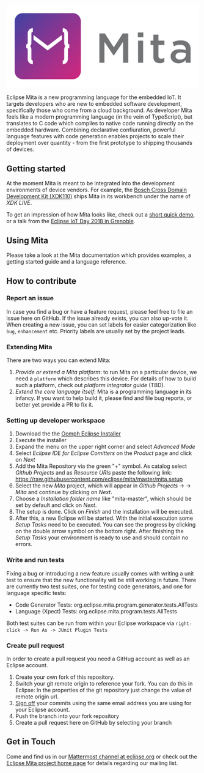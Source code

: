 ![Mita logo](logo/symbolAndText.png)

Eclipse Mita is a new programming language for the embedded IoT.
It targets developers who are new to embedded software development, specifically those who come from a cloud background.
As developer Mita feels like a modern programming language (in the vein of TypeScript), but translates to C code which compiles to native code running directly on the embedded hardware.
Combining declarative confiuration, powerful language features with code generation enables projects to scale their deployment over quantity - from the first prototype to shipping thousands of devices.

## Getting started
At the moment Mita is meant to be integrated into the development environments of device vendors.
For example, the [Bosch Cross Domain Development Kit (XDK110)](http://xdk.io) ships Mita in its workbench under the name of _XDK LIVE_.

To get an impression of how Mita looks like, check out a [short quick demo](https://www.youtube.com/watch?v=Iv68Yc3u7i4), or a talk from the [Eclipse IoT Day 2018 in Grenoble](https://gricad.univ-grenoble-alpes.fr/video/eclipse-pax-new-programming-language-embedded-iot).

## Using Mita
Please take a look at the Mita documentation which provides examples, a getting started guide and a language reference.

## How to contribute

### Report an issue
In case you find a bug or have a feature request, please feel free to file an issue here on GitHub. If the issue already exists, you can also up-vote it. When creating a new issue, you can set labels for easier categorization like `bug`, `enhancement` etc. Priority labels are usually set by the project leads.

### Extending Mita
There are two ways you can extend Mita:

1. _Provide or extend a Mita platform_: to run Mita on a particular device, we need a `platform` which describes this device. For details of how to build such a platform, check out _platform integrator guide_ (TBD).
2. _Extend the core language itself_: Mita is a programming language in its infancy. If you want to help build it, please find and file bug reports, or better yet provide a PR to fix it.

### Setting up developer workspace
1. Download the the <a href="https://wiki.eclipse.org/Eclipse_Oomph_Installer" target="_blank">Oomph Eclipse Installer</a>
2. Execute the installer
3. Expand the menu on the upper right corner and select *Advanced Mode*
4. Select *Eclipse IDE for Eclipse Comitters* on the *Product* page and click on *Next*
5. Add the Mita Repository via the green "+" symbol. As catalog select *Github Projects* and as *Resource URIs* paste the following link: https://raw.githubusercontent.com/eclipse/mita/master/mita.setup
6. Select the new *Mita* project, which will appear in *Github Projects* -> *<User>* -> *Mita* and continue by clicking on *Next*.
7. Choose a *Installation folder name* like "mita-master", which should be set by default and click on *Next*.
8. The setup is done. Click on *Finish* and the installation will be executed.
9. After this, a new Eclipse will be started. With the initial execution some *Setup Tasks* need to be executed. You can see the progress by clicking on the double arrow symbol on the bottom right. After finishing the *Setup Tasks* your environment is ready to use and should contain no errors.

### Write and run tests
Fixing a bug or introducing a new feature usually comes with writing a unit test to ensure that the new functionality will be still working in future. There are currently two test suites, one for testing code generators, and one for language specific tests:
* Code Generator Tests: org.eclipse.mita.program.generator.tests.AllTests
* Language (Xpect) Tests: org.eclipse.mita.program.tests.AllTests

Both test suites can be run from within your Eclipse workspace via `right-click -> Run As -> JUnit Plugin Tests`

### Create pull request
In order to create a pull request you need a GitHug account as well as an Eclipse account.
1. Create your own fork of this repository.
2. Switch your git remote origin to reference your fork. You can do this in Eclipse: In the properties of the git repository just change the value of remote origin url.
3. [Sign off](https://git-scm.com/docs/git-commit#git-commit--s) your commits using the same email address you are using for your Eclipse account.
4. Push the branch into your fork repository
5. Create a pull request here on GitHub by selecting your branch

## Get in Touch
Come and find us in our [Mattermost channel at eclipse.org](https://mattermost.eclipse.org/eclipse/channels/mita) or
check out the [Eclipse Mita project home page](https://www.eclipse.org/mita) for details regarding our mailing list.

